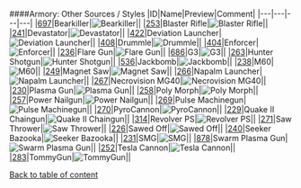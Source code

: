 ####Armory: Other Sources / Styles
|ID|Name|Preview|Comment|
|---|---|---|---|
|[697](https://github.com/alexey-lysiuk/Realm667-AAA-Cache/raw/master/0697.zip)|Bearkiller|![Bearkiller](http://www.realm667.com//images/content/repository/armory/Bearkiller.png)||
|[253](https://github.com/alexey-lysiuk/Realm667-AAA-Cache/raw/master/0253.zip)|Blaster Rifle|![Blaster Rifle](http://www.realm667.com//images/content/repository/armory/BlasterRifle.png)||
|[241](https://github.com/alexey-lysiuk/Realm667-AAA-Cache/raw/master/0241.zip)|Devastator|![Devastator](http://www.realm667.com//images/content/repository/armory/devastators.png)||
|[422](https://github.com/alexey-lysiuk/Realm667-AAA-Cache/raw/master/0422.zip)|Deviation Launcher|![Deviation Launcher](http://www.realm667.com//images/content/repository/armory/Deviation%20Launcher.png)||
|[408](https://github.com/alexey-lysiuk/Realm667-AAA-Cache/raw/master/0408.zip)|Drummle|![Drummle](http://www.realm667.com//images/content/repository/armory/Drummle.png)||
|[404](https://github.com/alexey-lysiuk/Realm667-AAA-Cache/raw/master/0404.zip)|Enforcer|![Enforcer](http://www.realm667.com//images/content/repository/armory/Enforcer(Pistol).png)||
|[236](https://github.com/alexey-lysiuk/Realm667-AAA-Cache/raw/master/0236.zip)|Flare Gun|![Flare Gun](http://www.realm667.com//images/content/repository/armory/flaregun.png)||
|[686](https://github.com/alexey-lysiuk/Realm667-AAA-Cache/raw/master/0686.zip)|G3|![G3](http://www.realm667.com//images/content/repository/armory/G3.png)||
|[263](https://github.com/alexey-lysiuk/Realm667-AAA-Cache/raw/master/0263.zip)|Hunter Shotgun|![Hunter Shotgun](http://www.realm667.com//images/content/repository/armory/HunterShotgun.png)||
|[536](https://github.com/alexey-lysiuk/Realm667-AAA-Cache/raw/master/0536.zip)|Jackbomb|![Jackbomb](http://www.realm667.com//images/content/repository/armory/Jackbomb.png)||
|[238](https://github.com/alexey-lysiuk/Realm667-AAA-Cache/raw/master/0238.zip)|M60|![M60](http://www.realm667.com//images/content/repository/armory/m60.png)||
|[249](https://github.com/alexey-lysiuk/Realm667-AAA-Cache/raw/master/0249.zip)|Magnet Saw|![Magnet Saw](http://www.realm667.com//images/content/repository/armory/magnetsaw.png)||
|[266](https://github.com/alexey-lysiuk/Realm667-AAA-Cache/raw/master/0266.zip)|Napalm Launcher|![Napalm Launcher](http://www.realm667.com//images/content/repository/armory/NapalmLauncher.png)||
|[267](https://github.com/alexey-lysiuk/Realm667-AAA-Cache/raw/master/0267.zip)|Necrovision MG40|![Necrovision MG40](http://www.realm667.com//images/content/repository/armory/NecrovisionMG40.png)||
|[230](https://github.com/alexey-lysiuk/Realm667-AAA-Cache/raw/master/0230.zip)|Plasma Gun|![Plasma Gun](http://www.realm667.com//images/content/repository/armory/plasmagun.png)||
|[258](https://github.com/alexey-lysiuk/Realm667-AAA-Cache/raw/master/0258.zip)|Poly Morph|![Poly Morph](http://www.realm667.com//images/content/repository/armory/PolyMorph.png)||
|[257](https://github.com/alexey-lysiuk/Realm667-AAA-Cache/raw/master/0257.zip)|Power Nailgun|![Power Nailgun](http://www.realm667.com//images/content/repository/armory/Nailgun.png)||
|[269](https://github.com/alexey-lysiuk/Realm667-AAA-Cache/raw/master/0269.zip)|Pulse Machinegun|![Pulse Machinegun](http://www.realm667.com//images/content/repository/armory/PulseMachinegun.png)||
|[270](https://github.com/alexey-lysiuk/Realm667-AAA-Cache/raw/master/0270.zip)|PyroCannon|![PyroCannon](http://www.realm667.com//images/content/repository/armory/PyroCannon.png)||
|[229](https://github.com/alexey-lysiuk/Realm667-AAA-Cache/raw/master/0229.zip)|Quake II Chaingun|![Quake II Chaingun](http://www.realm667.com//images/content/repository/armory/q2chaingun.png)||
|[314](https://github.com/alexey-lysiuk/Realm667-AAA-Cache/raw/master/0314.zip)|Revolver PS|![Revolver PS](http://www.realm667.com//images/content/repository/armory/RevolverPS.png)||
|[271](https://github.com/alexey-lysiuk/Realm667-AAA-Cache/raw/master/0271.zip)|Saw Thrower|![Saw Thrower](http://www.realm667.com//images/content/repository/armory/SawThrower.png)||
|[226](https://github.com/alexey-lysiuk/Realm667-AAA-Cache/raw/master/0226.zip)|Sawed Off|![Sawed Off](http://www.realm667.com//images/content/repository/armory/sawedoff.png)||
|[240](https://github.com/alexey-lysiuk/Realm667-AAA-Cache/raw/master/0240.zip)|Seeker Bazooka|![Seeker Bazooka](http://www.realm667.com//images/content/repository/armory/seekerbazooka.png)||
|[231](https://github.com/alexey-lysiuk/Realm667-AAA-Cache/raw/master/0231.zip)|SMG|![SMG](http://www.realm667.com//images/content/repository/armory/smg.png)||
|[878](https://github.com/alexey-lysiuk/Realm667-AAA-Cache/raw/master/0878.zip)|Swarm Plasma Gun|![Swarm Plasma Gun](http://www.realm667.com//images/content/repository/armory/SwarmPlasmaGun.png)||
|[252](https://github.com/alexey-lysiuk/Realm667-AAA-Cache/raw/master/0252.zip)|Tesla Cannon|![Tesla Cannon](http://www.realm667.com//images/content/repository/armory/teslacannon.png)||
|[283](https://github.com/alexey-lysiuk/Realm667-AAA-Cache/raw/master/0283.zip)|TommyGun|![TommyGun](http://www.realm667.com//images/content/repository/armory/TommyGun.png)||

[Back to table of content](../readme.md)

